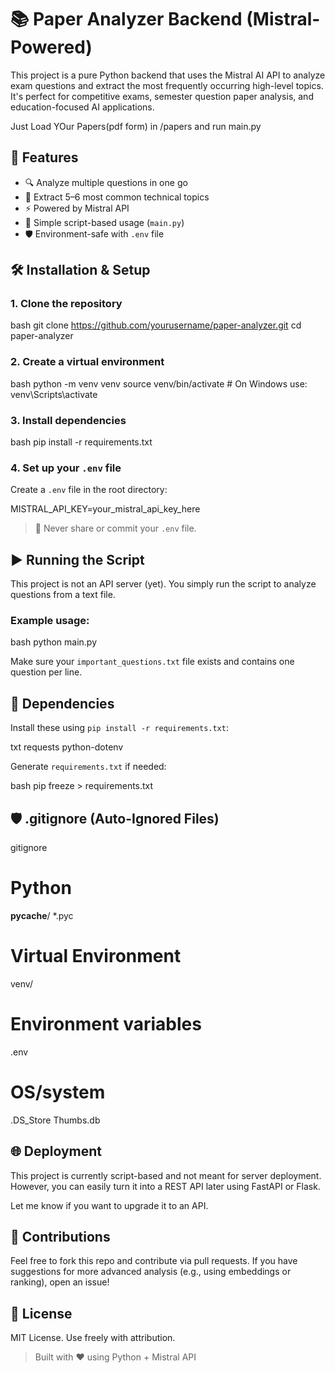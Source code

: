 # 📚 Paper Analyzer Backend (Mistral-Powered)

This project is a pure Python backend that uses the Mistral AI API to analyze exam questions and extract the most frequently occurring high-level topics. It's perfect for competitive exams, semester question paper analysis, and education-focused AI applications.

Just Load YOur Papers(pdf form) in /papers and run main.py

## 🚀 Features

* 🔍 Analyze multiple questions in one go
* 🎯 Extract 5–6 most common technical topics
* ⚡ Powered by Mistral API
* 📂 Simple script-based usage (`main.py`)
* 🛡️ Environment-safe with `.env` file



## 🛠️ Installation & Setup

### 1. Clone the repository

bash
git clone https://github.com/yourusername/paper-analyzer.git
cd paper-analyzer


### 2. Create a virtual environment

bash
python -m venv venv
source venv/bin/activate  # On Windows use: venv\Scripts\activate


### 3. Install dependencies

bash
pip install -r requirements.txt


### 4. Set up your `.env` file

Create a `.env` file in the root directory:


MISTRAL_API_KEY=your_mistral_api_key_here


> 🔐 Never share or commit your `.env` file.



## ▶️ Running the Script

This project is not an API server (yet). You simply run the script to analyze questions from a text file.

### Example usage:

bash
python main.py


Make sure your `important_questions.txt` file exists and contains one question per line.



## 🧾 Dependencies

Install these using `pip install -r requirements.txt`:

txt
requests
python-dotenv


Generate `requirements.txt` if needed:

bash
pip freeze > requirements.txt




## 🛡️ .gitignore (Auto-Ignored Files)

gitignore
# Python
__pycache__/
*.pyc

# Virtual Environment
venv/

# Environment variables
.env

# OS/system
.DS_Store
Thumbs.db




## 🌐 Deployment

This project is currently script-based and not meant for server deployment. However, you can easily turn it into a REST API later using FastAPI or Flask.

Let me know if you want to upgrade it to an API.



## 🧽 Contributions

Feel free to fork this repo and contribute via pull requests. If you have suggestions for more advanced analysis (e.g., using embeddings or ranking), open an issue!



## 📄 License

MIT License. Use freely with attribution.



> Built with ❤️ using Python + Mistral API
